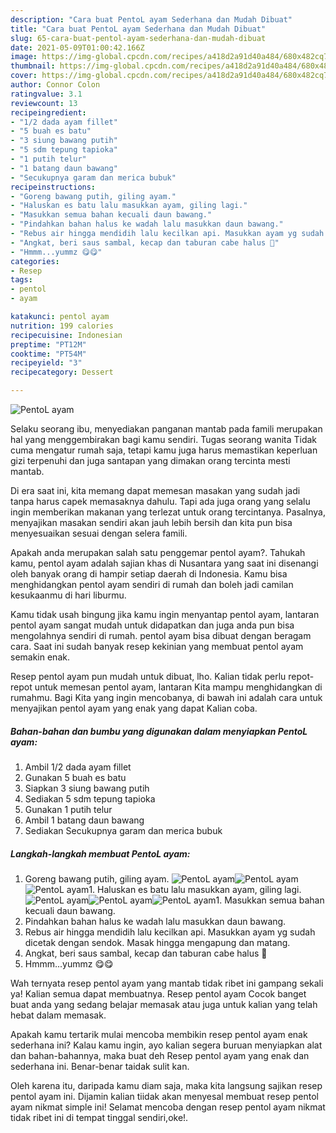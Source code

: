 ```yaml
---
description: "Cara buat PentoL ayam Sederhana dan Mudah Dibuat"
title: "Cara buat PentoL ayam Sederhana dan Mudah Dibuat"
slug: 65-cara-buat-pentol-ayam-sederhana-dan-mudah-dibuat
date: 2021-05-09T01:00:42.166Z
image: https://img-global.cpcdn.com/recipes/a418d2a91d40a484/680x482cq70/pentol-ayam-foto-resep-utama.jpg
thumbnail: https://img-global.cpcdn.com/recipes/a418d2a91d40a484/680x482cq70/pentol-ayam-foto-resep-utama.jpg
cover: https://img-global.cpcdn.com/recipes/a418d2a91d40a484/680x482cq70/pentol-ayam-foto-resep-utama.jpg
author: Connor Colon
ratingvalue: 3.1
reviewcount: 13
recipeingredient:
- "1/2 dada ayam fillet"
- "5 buah es batu"
- "3 siung bawang putih"
- "5 sdm tepung tapioka"
- "1 putih telur"
- "1 batang daun bawang"
- "Secukupnya garam dan merica bubuk"
recipeinstructions:
- "Goreng bawang putih, giling ayam."
- "Haluskan es batu lalu masukkan ayam, giling lagi."
- "Masukkan semua bahan kecuali daun bawang."
- "Pindahkan bahan halus ke wadah lalu masukkan daun bawang."
- "Rebus air hingga mendidih lalu kecilkan api. Masukkan ayam yg sudah dicetak dengan sendok. Masak hingga mengapung dan matang."
- "Angkat, beri saus sambal, kecap dan taburan cabe halus 🤤"
- "Hmmm...yummz 😋😋"
categories:
- Resep
tags:
- pentol
- ayam

katakunci: pentol ayam 
nutrition: 199 calories
recipecuisine: Indonesian
preptime: "PT12M"
cooktime: "PT54M"
recipeyield: "3"
recipecategory: Dessert

---
```



![PentoL ayam](https://img-global.cpcdn.com/recipes/a418d2a91d40a484/680x482cq70/pentol-ayam-foto-resep-utama.jpg)

Selaku seorang ibu, menyediakan panganan mantab pada famili merupakan hal yang menggembirakan bagi kamu sendiri. Tugas seorang  wanita Tidak cuma mengatur rumah saja, tetapi kamu juga harus memastikan keperluan gizi terpenuhi dan juga santapan yang dimakan orang tercinta mesti mantab.

Di era  saat ini, kita memang dapat memesan masakan yang sudah jadi tanpa harus capek memasaknya dahulu. Tapi ada juga orang yang selalu ingin memberikan makanan yang terlezat untuk orang tercintanya. Pasalnya, menyajikan masakan sendiri akan jauh lebih bersih dan kita pun bisa menyesuaikan sesuai dengan selera famili. 



Apakah anda merupakan salah satu penggemar pentol ayam?. Tahukah kamu, pentol ayam adalah sajian khas di Nusantara yang saat ini disenangi oleh banyak orang di hampir setiap daerah di Indonesia. Kamu bisa menghidangkan pentol ayam sendiri di rumah dan boleh jadi camilan kesukaanmu di hari liburmu.

Kamu tidak usah bingung jika kamu ingin menyantap pentol ayam, lantaran pentol ayam sangat mudah untuk didapatkan dan juga anda pun bisa mengolahnya sendiri di rumah. pentol ayam bisa dibuat dengan beragam cara. Saat ini sudah banyak resep kekinian yang membuat pentol ayam semakin enak.

Resep pentol ayam pun mudah untuk dibuat, lho. Kalian tidak perlu repot-repot untuk memesan pentol ayam, lantaran Kita mampu menghidangkan di rumahmu. Bagi Kita yang ingin mencobanya, di bawah ini adalah cara untuk menyajikan pentol ayam yang enak yang dapat Kalian coba.

<!--inarticleads1-->

##### Bahan-bahan dan bumbu yang digunakan dalam menyiapkan PentoL ayam:

1. Ambil 1/2 dada ayam fillet
1. Gunakan 5 buah es batu
1. Siapkan 3 siung bawang putih
1. Sediakan 5 sdm tepung tapioka
1. Gunakan 1 putih telur
1. Ambil 1 batang daun bawang
1. Sediakan Secukupnya garam dan merica bubuk




<!--inarticleads2-->

##### Langkah-langkah membuat PentoL ayam:

1. Goreng bawang putih, giling ayam.
<img src="https://img-global.cpcdn.com/steps/8c69a89e9c01c869/160x128cq70/pentol-ayam-langkah-memasak-1-foto.jpg" alt="PentoL ayam"><img src="https://img-global.cpcdn.com/steps/5434f61d3c0f93e6/160x128cq70/pentol-ayam-langkah-memasak-1-foto.jpg" alt="PentoL ayam"><img src="https://img-global.cpcdn.com/steps/da5d7fbb3fd20631/160x128cq70/pentol-ayam-langkah-memasak-1-foto.jpg" alt="PentoL ayam">1. Haluskan es batu lalu masukkan ayam, giling lagi.
<img src="https://img-global.cpcdn.com/steps/697900b006d1ed16/160x128cq70/pentol-ayam-langkah-memasak-2-foto.jpg" alt="PentoL ayam"><img src="https://img-global.cpcdn.com/steps/5504e82e1edf0927/160x128cq70/pentol-ayam-langkah-memasak-2-foto.jpg" alt="PentoL ayam"><img src="https://img-global.cpcdn.com/steps/e3708ff72736fa2a/160x128cq70/pentol-ayam-langkah-memasak-2-foto.jpg" alt="PentoL ayam">1. Masukkan semua bahan kecuali daun bawang.
1. Pindahkan bahan halus ke wadah lalu masukkan daun bawang.
1. Rebus air hingga mendidih lalu kecilkan api. Masukkan ayam yg sudah dicetak dengan sendok. Masak hingga mengapung dan matang.
1. Angkat, beri saus sambal, kecap dan taburan cabe halus 🤤
1. Hmmm...yummz 😋😋




Wah ternyata resep pentol ayam yang mantab tidak ribet ini gampang sekali ya! Kalian semua dapat membuatnya. Resep pentol ayam Cocok banget buat anda yang sedang belajar memasak atau juga untuk kalian yang telah hebat dalam memasak.

Apakah kamu tertarik mulai mencoba membikin resep pentol ayam enak sederhana ini? Kalau kamu ingin, ayo kalian segera buruan menyiapkan alat dan bahan-bahannya, maka buat deh Resep pentol ayam yang enak dan sederhana ini. Benar-benar taidak sulit kan. 

Oleh karena itu, daripada kamu diam saja, maka kita langsung sajikan resep pentol ayam ini. Dijamin kalian tiidak akan menyesal membuat resep pentol ayam nikmat simple ini! Selamat mencoba dengan resep pentol ayam nikmat tidak ribet ini di tempat tinggal sendiri,oke!.

